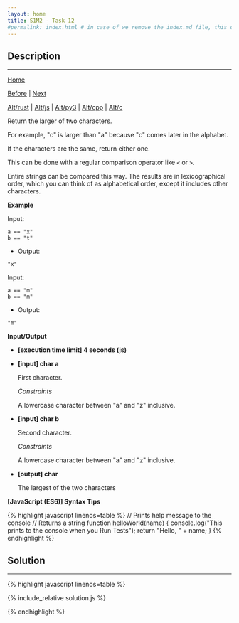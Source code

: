```yaml
---
layout: home
title: S1M2 - Task 12
#permalink: index.html # in case of we remove the index.md file, this doc will be the index page
---
```


<div class="row">
<div class="columnStmt" markdown="1">

##  Description
------

[Home](../README.md)

[Before](../S1M2_Task_11/README.md) | [Next](../S1M2_Task_13/README.md)

[Alt/rust](./Alt_rust/README.md) | [Alt/js](./Alt_js/README.html) | [Alt/py3](./Alt_py3/README.md) | [Alt/cpp](./Alt_cpp/README.md) | [Alt/c](./Alt_c/README.md)

Return the larger of two characters.

For example, "c" is larger than "a" because "c" comes later in the alphabet.

If the characters are the same, return either one.

This can be done with a regular comparison operator like `<` or `>`.

Entire strings can be compared this way. The results are in lexicographical order, which you can think of as alphabetical order, except it includes other characters.

**Example**

Input:
```
a == "x"
b == "t"
```
-   Output:
```
"x"
```
Input:
```
a == "m"
b == "m"
```
-   Output:
```
"m"
```

**Input/Output**

* **[execution time limit] 4 seconds (js)**

* **[input] char a**

    First character.

    *Constraints*

    A lowercase character between "a" and "z" inclusive.

* **[input] char b**

    Second character.

    *Constraints*

    A lowercase character between "a" and "z" inclusive.

* **[output] char**

    The largest of the two characters

**[JavaScript (ES6)] Syntax Tips**

{% highlight javascript linenos=table %}
// Prints help message to the console
// Returns a string
function helloWorld(name) {
    console.log("This prints to the console when you Run Tests");
    return "Hello, " + name;
}
{% endhighlight %}

</div>
<div class="columnSol" markdown="1">

## Solution
------

{% highlight javascript linenos=table %}

{% include_relative solution.js %}

{% endhighlight %}

</div>
</div>